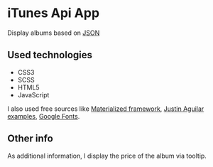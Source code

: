 # iTunes Api App

Display albums based on [JSON](https://itunes.apple.com/us/rss/topalbums/limit=100/json)

## Used technologies

* CSS3
* SCSS
* HTML5
* JavaScript

I also used free sources like [Materialized framework](https://materializecss.com/), [Justin Aguilar examples](http://www.justinaguilar.com/animations/#), [Google Fonts](https://fonts.google.com/). 

## Other info

As additional information, I display the price of the album via tooltip.
